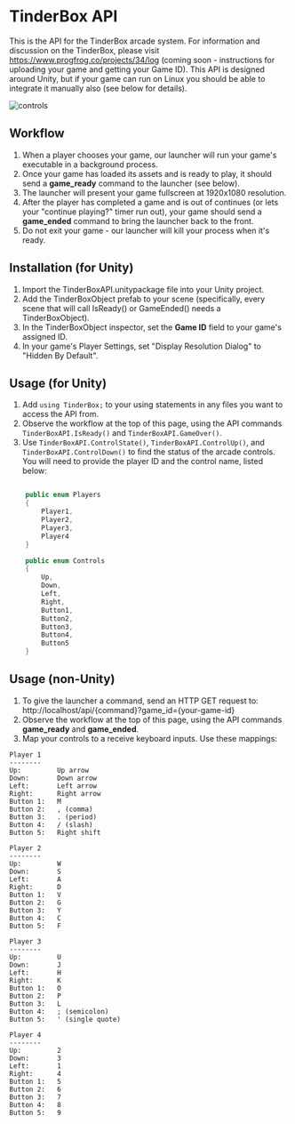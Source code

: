 # TinderBox API
This is the API for the TinderBox arcade system.  For information and discussion on the TinderBox, please visit https://www.progfrog.co/projects/34/log (coming soon - instructions for uploading your game and getting your Game ID).  This API is designed around Unity, but if your game can run on Linux you should be able to integrate it manually also (see below for details).

![controls](http://i.imgur.com/zgx0GoY.png)

## Workflow ##
1. When a player chooses your game, our launcher will run your game's executable in a background process.
1. Once your game has loaded its assets and is ready to play, it should send a **game_ready** command to the launcher (see below).
1. The launcher will present your game fullscreen at 1920x1080 resolution.
1. After the player has completed a game and is out of continues (or lets your "continue playing?" timer run out), your game should send a **game_ended** command to bring the launcher back to the front.
1. Do not exit your game - our launcher will kill your process when it's ready.

## Installation (for Unity)
1. Import the TinderBoxAPI.unitypackage file into your Unity project.
1. Add the TinderBoxObject prefab to your scene (specifically, every scene that will call IsReady() or GameEnded() needs a TinderBoxObject).
1. In the TinderBoxObject inspector, set the **Game ID** field to your game's assigned ID.
1. In your game's Player Settings, set "Display Resolution Dialog" to "Hidden By Default".

## Usage (for Unity)
1. Add `using TinderBox;` to your using statements in any files you want to access the API from.
2. Observe the workflow at the top of this page, using the API commands `TinderBoxAPI.IsReady()` and `TinderBoxAPI.GameOver()`.
3. Use `TinderBoxAPI.ControlState()`, `TinderBoxAPI.ControlUp()`, and `TinderBoxAPI.ControlDown()` to find the status of the arcade controls.  You will need to provide the player ID and the control name, listed below: 
```c#

    public enum Players
    {
        Player1,
        Player2,
        Player3,
        Player4
    }

    public enum Controls
    {
        Up,
        Down,
        Left,
        Right,
        Button1,
        Button2,
        Button3,
        Button4,
        Button5
    }
```

## Usage (non-Unity)
1. To give the launcher a command, send an HTTP GET request to: http://localhost/api/{command}?game_id={your-game-id}
1. Observe the workflow at the top of this page, using the API commands **game_ready** and **game_ended**.
1. Map your controls to a receive keyboard inputs.  Use these mappings:

```
Player 1
--------
Up:         Up arrow  
Down:       Down arrow  
Left:       Left arrow  
Right:      Right arrow  
Button 1:   M
Button 2:   , (comma)
Button 3:   . (period)
Button 4:   / (slash)
Button 5:   Right shift

Player 2
--------
Up:         W 
Down:       S  
Left:       A  
Right:      D  
Button 1:   V
Button 2:   G
Button 3:   Y
Button 4:   C
Button 5:   F

Player 3
--------
Up:         U 
Down:       J  
Left:       H  
Right:      K  
Button 1:   O
Button 2:   P
Button 3:   L
Button 4:   ; (semicolon)
Button 5:   ' (single quote)

Player 4
--------
Up:         2 
Down:       3  
Left:       1  
Right:      4  
Button 1:   5
Button 2:   6
Button 3:   7
Button 4:   8
Button 5:   9
```
